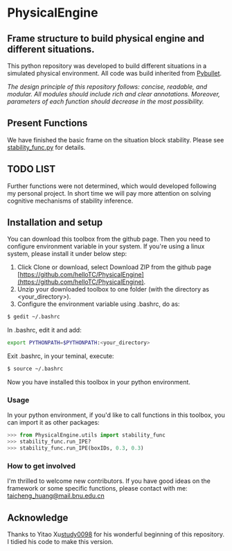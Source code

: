 # PhysicalEngine
## Frame structure to build physical engine and different situations.
This python repository was developed to build different situations in a simulated physical environment. All code was build inherited from [Pybullet](https://pybullet.org).

*The design principle of this repository follows: concise, readable, and modular. All modules should include rich and clear annotations. Moreover, parameters of each function should decrease in the most possibility.*

## Present Functions
We have finished the basic frame on the situation block stability. Please see [stability_func.py](https://github.com/helloTC/PhysicalEngine/blob/main/utils/stability_func.py) for details.

## TODO LIST
Further functions were not determined, which would developed following my personal project.
In short time we will pay more attention on solving cognitive mechanisms of stability inference.

## Installation and setup
You can download this toolbox from the github page.
Then you need to configure environment variable in your system.
If you're using a linux system, please install it under below step:

1. Click Clone or download, select Download ZIP from the github page [https://github.com/helloTC/PhysicalEngine](https://github.com/helloTC/PhysicalEngine).
2. Unzip your downloaded toolbox to one folder (with the directory as <your_directory>).
3. Configure the environment variable using .bashrc, do as:

```bash
$ gedit ~/.bashrc
```

In .bashrc, edit it and add:

```bash
export PYTHONPATH=$PYTHONPATH:<your_directory>
```

Exit .bashrc, in your teminal, execute:
```bash
$ source ~/.bashrc
```

Now you have installed this toolbox in your python environment.

### Usage
In your python environment, if you'd like to call functions in this toolbox, you can import it as other packages:

```python
>>> from PhysicalEngine.utils import stability_func
>>> stability_func.run_IPE?
>>> stability_func.run_IPE(boxIDs, 0.3, 0.3)
```

### How to get involved
I'm thrilled to welcome new contributors. If you have good ideas on the framework or some specific functions, please contact with me:
[taicheng_huang@mail.bnu.edu.cn](taicheng_huang@mail.bnu.edu.cn)

## Acknowledge
Thanks to Yitao Xu[study0098](https://github.com/study0098) for his wonderful beginning of this repository. I tidied his code to make this version. 

